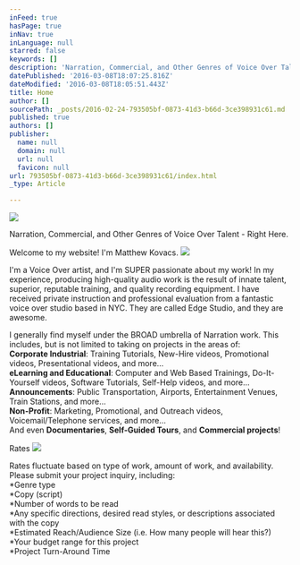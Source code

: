 ```yaml
---
inFeed: true
hasPage: true
inNav: true
inLanguage: null
starred: false
keywords: []
description: 'Narration, Commercial, and Other Genres of Voice Over Talent - Right Here.'
datePublished: '2016-03-08T18:07:25.816Z'
dateModified: '2016-03-08T18:05:51.443Z'
title: Home
author: []
sourcePath: _posts/2016-02-24-793505bf-0873-41d3-b66d-3ce398931c61.md
published: true
authors: []
publisher:
  name: null
  domain: null
  url: null
  favicon: null
url: 793505bf-0873-41d3-b66d-3ce398931c61/index.html
_type: Article

---
```

![](https://the-grid-user-content.s3-us-west-2.amazonaws.com/192321a6-7e83-4703-bc14-7c7ea505fb4d.jpg)

Narration, Commercial, and Other Genres of Voice Over Talent - Right Here.

Welcome to my website! I'm Matthew Kovacs.
![](https://s3-us-west-2.amazonaws.com/the-grid-img/p/5a75e2f7133f9d724a343fd3865c999927ae8b98.jpg)

I'm a Voice Over artist, and I'm SUPER passionate about my
work! In my experience, producing high-quality audio work is the result of
innate talent, superior, reputable training, and quality recording equipment. I have received
private instruction and professional evaluation from a fantastic voice over
studio based in NYC. They are called Edge Studio, and they are awesome. 

I generally find myself under the BROAD umbrella of Narration work. This includes, but is not limited to taking on projects in the areas of:  
**Corporate Industrial**: Training Tutorials, New-Hire videos, Promotional videos, Presentational videos, and more...  
**eLearning and Educational**: Computer and Web Based Trainings, Do-It-Yourself videos, Software Tutorials, Self-Help videos, and more...  
**Announcements**: Public Transportation, Airports, Entertainment Venues, Train Stations, and more...  
**Non-Profit**: Marketing, Promotional, and Outreach videos, Voicemail/Telephone services, and more...  
And even **Documentaries**, **Self-Guided Tours**, and **Commercial projects**!

Rates
![](https://the-grid-user-content.s3-us-west-2.amazonaws.com/948ddd70-7447-48ba-879c-dbbba0c16ca1.jpg)

Rates fluctuate based on type of work, amount of work, and availability. Please submit your project inquiry, including:  
\*Genre type  
\*Copy (script)  
\*Number of words to be read  
\*Any specific directions, desired read styles, or descriptions associated with the copy  
\*Estimated Reach/Audience Size (i.e. How many people will hear this?)  
\*Your budget range for this project  
\*Project Turn-Around Time